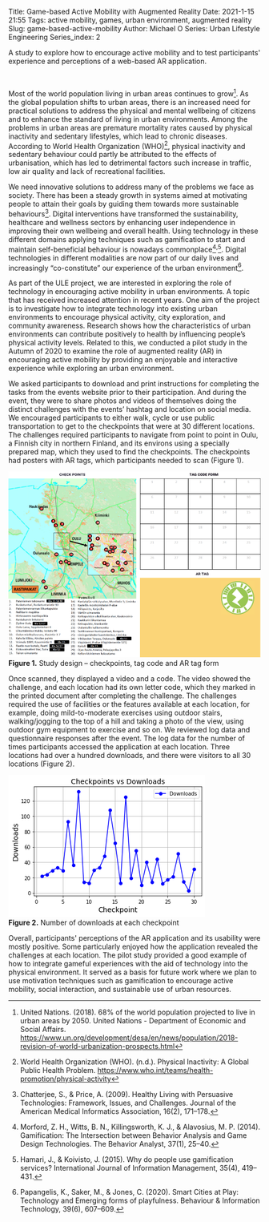 Title: Game-based Active Mobility with Augmented Reality 
Date: 2021-1-15 21:55
Tags: active mobility, games, urban environment, augmented reality
Slug: game-based-active-mobility
Author: Michael O
Series: Urban Lifestyle Engineering
Series_index: 2

<p>
<span class="bigger"> A study to explore how to encourage active mobility and to test participants' experience and perceptions of a web-based AR application.</span>
</p>
<br>

Most of the world population living in urban areas continues to grow[^1]. As the global population shifts to urban areas, there is an increased need for practical solutions to address the physical and mental wellbeing of citizens and to enhance the standard of living in urban environments. Among the problems in urban areas are premature mortality rates caused by physical inactivity and sedentary lifestyles, which lead to chronic diseases. According to World Health Organization (WHO)[^2], physical inactivity and sedentary behaviour could partly be attributed to the effects of urbanisation, which has led to detrimental factors such increase in traffic, low air quality and lack of recreational facilities.

We need innovative solutions to address many of the problems we face as society. There has been a steady growth in systems aimed at motivating people to attain their goals by guiding them towards more sustainable behaviours[^3]. Digital interventions have transformed the sustainability, healthcare and wellness sectors by enhancing user independence in improving their own wellbeing and overall health. Using technology in these different domains applying techniques such as gamification to start and maintain self-beneficial behaviour is nowadays commonplace[^4]<sup>,</sup>[^5]. Digital technologies in different modalities are now part of our daily lives and increasingly “co-constitute” our experience of the urban environment[^6].

As part of the ULE project, we are interested in exploring the role of technology in encouraging active mobility in urban environments. A topic that has received increased attention in recent years. One aim of the project is to investigate how to integrate technology into existing urban environments to encourage physical activity, city exploration, and community awareness. Research shows how the characteristics of urban environments can contribute positively to health by influencing people’s physical activity levels. Related to this, we conducted a pilot study in the Autumn of 2020 to examine the role of augmented reality (AR) in encouraging active mobility by providing an enjoyable and interactive experience while exploring an urban environment.

We asked participants to download and print instructions for completing the tasks from the events website prior to their participation. And during the event, they were to share photos and videos of themselves doing the distinct challenges with the events’ hashtag and location on social media. We encouraged participants to either walk, cycle or use public transportation to get to the checkpoints that were at 30 different locations. The challenges required participants to navigate from point to point in Oulu, a Finnish city in northern Finland, and its environs using a specially prepared map, which they used to find the checkpoints. The checkpoints had posters with AR tags, which participants needed to scan (Figure 1).


 <img src="../images/lrp00.png" alt="Study design" class="centerImage">
  <figcaption><b>Figure 1.</b> Study design – checkpoints, tag code and AR tag form</figcaption>


Once scanned, they displayed a video and a code. The video showed the challenge, and each location had its own letter code, which they marked in the printed document after completing the challenge. The challenges required the use of facilities or the features available at each location, for example, doing mild-to-moderate exercises using outdoor stairs, walking/jogging to the top of a hill and taking a photo of the view, using outdoor gym equipment to exercise and so on. We reviewed log data and questionnaire responses after the event. The log data for the number of times participants accessed the application at each location. Three locations had over a hundred downloads, and there were visitors to all 30 locations (Figure 2).

 <img src="../images/visits.png" alt="Study design" class="centerImage">
  <figcaption><b>Figure 2.</b> Number of downloads at each checkpoint</figcaption>
</figure>

Overall, participants' perceptions of the AR application and its usability were mostly positive. Some particularly enjoyed how the application revealed the challenges at each location. The pilot study provided a good example of how to integrate gameful experiences with the aid of technology into the physical environment. It served as a basis for future work where we plan to use motivation techniques such as gamification to encourage active mobility, social interaction, and sustainable use of urban resources.

[^1]: United Nations. (2018). 68% of the world population projected to live in urban areas by 2050. United Nations - Department of Economic and Social Affairs. https://www.un.org/development/desa/en/news/population/2018-revision-of-world-urbanization-prospects.html 
[^2]:  World Health Organization (WHO). (n.d.). Physical Inactivity: A Global Public Health Problem. https://www.who.int/teams/health-promotion/physical-activity
[^3]: Chatterjee, S., & Price, A. (2009). Healthy Living with Persuasive Technologies: Framework, Issues, and Challenges. Journal of the American Medical Informatics Association, 16(2), 171–178. 
[^4]: Morford, Z. H., Witts, B. N., Killingsworth, K. J., & Alavosius, M. P. (2014). Gamification: The Intersection between Behavior Analysis and Game Design Technologies. The Behavior Analyst, 37(1), 25–40.
[^5]: Hamari, J., & Koivisto, J. (2015). Why do people use gamification services? International Journal of Information Management, 35(4), 419–431. 
[^6]: Papangelis, K., Saker, M., & Jones, C. (2020). Smart Cities at Play: Technology and Emerging forms of playfulness. Behaviour & Information Technology, 39(6), 607–609. 